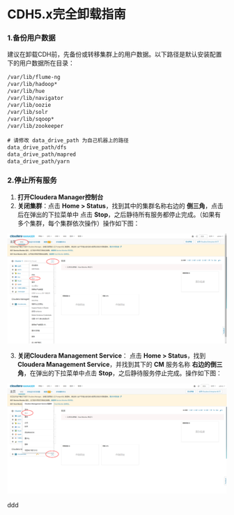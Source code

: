 CDH5.x完全卸载指南
================================================================================
### 1.备份用户数据
建议在卸载CDH前，先备份或转移集群上的用户数据。以下路径是默认安装配置下的用户数据所在目录：
```shell
/var/lib/flume-ng
/var/lib/hadoop*
/var/lib/hue  
/var/lib/navigator
/var/lib/oozie
/var/lib/solr
/var/lib/sqoop*  
/var/lib/zookeeper

# 请修改 data_drive_path 为自己机器上的路径
data_drive_path/dfs
data_drive_path/mapred
data_drive_path/yarn
```

### 2.停止所有服务
1. **打开Cloudera Manager控制台**
2. **关闭集群**：点击 **Home > Status**，找到其中的集群名称右边的 **倒三角**，点击后在弹出的下拉菜单中
点击 **Stop**，之后静待所有服务都停止完成。（如果有多个集群，每个集群依次操作）操作如下图：

  ![关闭集群](img/uninstall1.png)

3. **关闭Cloudera Management Service**：
点击 **Home > Status**，找到 **Cloudera Management Service**，并找到其下的 **CM** 服务名称
**右边的倒三角**，在弹出的下拉菜单中点击 **Stop**，之后静待服务停止完成。操作如下图：

  ![关闭CM](img/uninstall2.png)








































ddd
